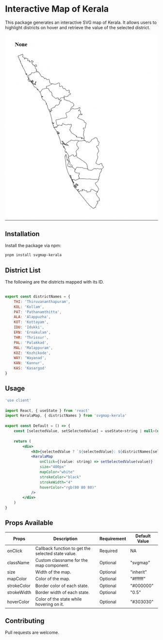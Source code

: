 # Interactive Map of Kerala

This package generates an interactive SVG map of Kerala. It allows users to highlight districts on hover and retrieve the value of the selected district.

![Preview](https://raw.githubusercontent.com/arav-ind/svgmaps-india/refs/heads/master/gifs/kerala.gif)

## Installation

Install the package via npm:

```bash
pnpm install svgmap-kerala
```

## District List

The following are the districts mapped with its ID.

```js

export const districtNames = {
    THI: 'Thiruvananthapuram',
    KOL: 'Kollam',
    PAT: 'Pathanamthitta',
    ALA: 'Alappuzha',
    KOT: 'Kottayam',
    IDU: 'Idukki',
    ERN: 'Ernakulam',
    THR: 'Thrissur',
    PAL: 'Palakkad',
    MAL: 'Malappuram',
    KOZ: 'Kozhikode',
    WAY: 'Wayanad',
    KAN: 'Kannur',
    KAS: 'Kasargod'
}

```

## Usage

```jsx
'use client'

import React, { useState } from 'react'
import KeralaMap, { districtNames } from 'svgmap-kerala'

export const Default = () => {
    const [selectedValue, setSelectedValue] = useState<string | null>(null)

    return (
        <div>
            <h3>{selectedValue ? `${selectedValue}: ${districtNames[selectedValue]}` : 'None'}</h3>
            <KeralaMap
                onClick={(value: string) => setSelectedValue(value)}
                size="400px"
                mapColor="white"
                strokeColor="black"
                strokeWidth="4"
                hoverColor="rgb(80 80 80)"
            />
        </div>
    )
}

```

## Props Available

| Props       | Description                                             | Requirement | Default Value |
|-------------|---------------------------------------------------------|-------------|---------------|
| onClick     | Callback function to get the selected state value.      | Required    | NA            |
| className   | Custom classname for the map component.                 | Optional    | "svgmap"      |
| size        | Width of the map.                                       | Optional    | "inherit"     |
| mapColor    | Color of the map.                                       | Optional    | "#ffffff"     |
| strokeColor | Border color of each state.                             | Optional    | "#000000"     |
| strokeWidth | Border width of each state.                             | Optional    | "0.5"         |
| hoverColor  | Color of the state while hovering on it.                | Optional    | "#303030"     |


## Contributing

Pull requests are welcome.
